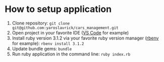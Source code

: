 # How to setup application

1. Clone repository:
   `git clone git@github.com:yaroslavrick/cars_management.git`
2. Open project in your favorite IDE ([VS Code](https://code.visualstudio.com/) for example)
3. Install ruby version 3.1.2 via your favorite ruby version manager ([rbenv](https://github.com/rbenv/rbenv) for example):
   `rbenv install 3.1.2`
4. Update bundle gems:
   `bundle`
5. Run ruby application in the command line:
   `ruby index.rb`

